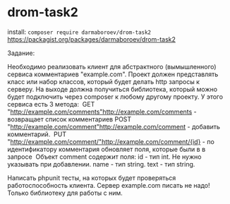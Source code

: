 # drom-task2

install: `composer require darmaboroev/drom-task2`
https://packagist.org/packages/darmaboroev/drom-task2

Задание: 

Необходимо реализовать клиент для абстрактного (вымышленного) сервиса комментариев "example.com". Проект должен представлять класс или набор классов, который будет делать http запросы к серверу. На выходе должна получиться библиотека, который можно будет подключить через composer к любому другому проекту.
У этого сервиса есть 3 метода: 
GET "http://example.com/comments"http://example.com/comments - возвращает список комментариев
POST  "http://example.com/comment"http://example.com/comment - добавить комментарий. 
PUT "http://example.com/comment/"http://example.com/comment/{id} - по идентификатору комментария обновляет поля, которые были в в запросе  Объект comment содержит поля:
id - тип int. Не нужно указывать при добавлении.
name - тип string.
text - тип string.

Написать phpunit тесты, на которых будет проверяться работоспособность клиента. Сервер example.com писать не надо! Только библиотеку для работы с ним.

